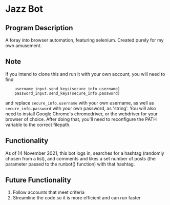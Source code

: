 # Jazz Bot
## Program Description
A foray into browser automation, featuring selenium. Created purely for my own amusement.

## Note
If you intend to clone this and run it with your own account, you will need to find 
```
    username_input.send_keys(secure_info.username) 
    password_input.send_keys(secure_info.password)
```
and replace `secure_info.username` with your own username, as well as `secure_info.password` with your own password, as 'string'.
You will also need to install Google Chrome's chromedriver, or the webdriver for your browser of choice. After doing that, you'll need to reconfigure the PATH variable to the correct filepath.

## Functionality
As of 14 November 2021, this bot logs in, searches for a hashtag (randomly chosen from a list), and comments and likes a set number of posts (the parameter passed to the runbot() function) with that hashtag.

## Future Functionality
1. Follow accounts that meet criteria
2. Streamline the code so it is more efficient and can run faster
